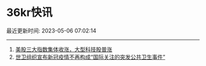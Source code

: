 # 36kr快讯

最近更新时间: 2023-05-06 07:02:14

--- 
1. [美股三大指数集体收涨，大型科技股普涨](https://www.36kr.com/newsflashes/2245484863156103) 
2. [世卫组织宣布新冠疫情不再构成“国际关注的突发公共卫生事件”](https://www.36kr.com/newsflashes/2245479545237125) 
